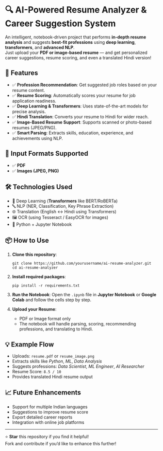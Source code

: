 # 🔍 AI-Powered Resume Analyzer & Career Suggestion System

An intelligent, notebook-driven project that performs **in-depth resume analysis** and suggests **best-fit professions** using **deep learning**, **transformers**, and **advanced NLP**.  
Just upload your **PDF or image-based resume** — and get personalized career suggestions, resume scoring, and even a translated Hindi version!

## 🚀 Features

- ✅ **Profession Recommendation**: Get suggested job roles based on your resume content.
- ✅ **Resume Scoring**: Automatically scores your resume for job application readiness.
- ✅ **Deep Learning & Transformers**: Uses state-of-the-art models for precise analysis.
- ✅ **Hindi Translation**: Converts your resume to Hindi for wider reach.
- ✅ **Image-Based Resume Support**: Supports scanned or photo-based resumes (JPEG/PNG).
- ✅ **Smart Parsing**: Extracts skills, education, experience, and achievements using NLP.

## 📂 Input Formats Supported
- ✅ **PDF**
- ✅ **Images (JPEG, PNG)**

## 🛠️ Technologies Used

- 🧠 Deep Learning (**Transformers** like BERT/RoBERTa)
- 🔤 NLP (NER, Classification, Key Phrase Extraction)
- 🌐 Translation (English ↔ Hindi using Transformers)
- 🖼️ OCR (using Tesseract / EasyOCR for images)
- 🐍 Python + Jupyter Notebook

## 📦 How to Use

1. **Clone this repository**:
   ```
   git clone https://github.com/yourusername/ai-resume-analyzer.git
   cd ai-resume-analyzer
   ```

2. **Install required packages**:
   ```
   pip install -r requirements.txt
   ```

3. **Run the Notebook**:
   Open the `.ipynb` file in **Jupyter Notebook** or **Google Colab** and follow the cells step by step.

4. **Upload your Resume**:
   - PDF or Image format only
   - The notebook will handle parsing, scoring, recommending professions, and translating to Hindi.

## 💡 Example Flow

- Uploads: `resume.pdf` or `resume_image.png`
- Extracts skills like *Python*, *ML*, *Data Analysis*
- Suggests professions: *Data Scientist*, *ML Engineer*, *AI Researcher*
- Resume Score: `8.5 / 10`
- Provides translated Hindi resume output

## 📈 Future Enhancements

- Support for multiple Indian languages
- Suggestions to improve resume score
- Export detailed career reports
- Integration with online job platforms

---

⭐ **Star** this repository if you find it helpful!  
Fork and contribute if you’d like to enhance this further!
